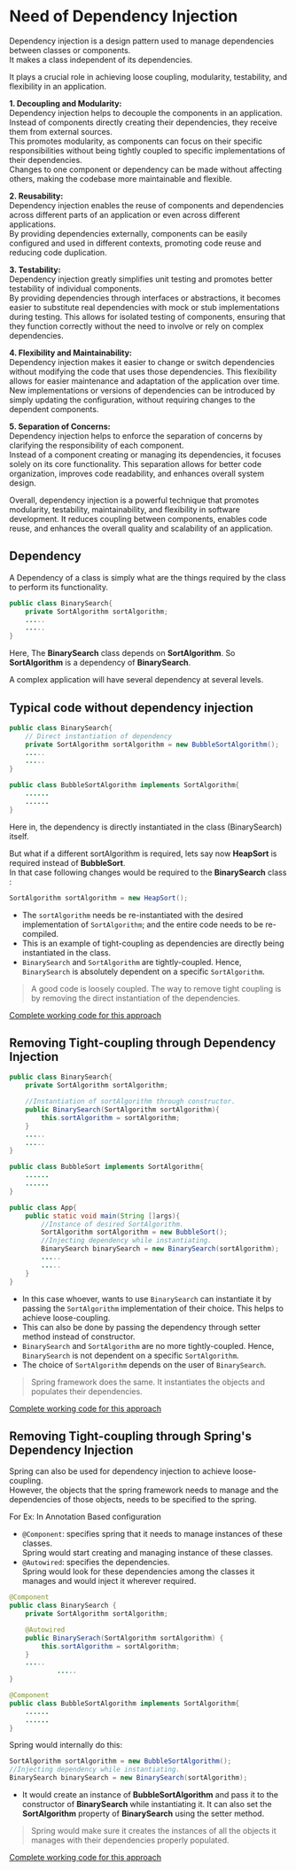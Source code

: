 # Need of Dependency Injection

Dependency injection is a design pattern used to manage dependencies between classes or components.<br>
It makes a class independent of its dependencies.

It plays a crucial role in achieving loose coupling, modularity, testability, and flexibility in an application. 

**1. Decoupling and Modularity:** <br>
Dependency injection helps to decouple the components in an application.
Instead of components directly creating their dependencies, they receive them from external sources.<br> 
This promotes modularity, as components can focus on their specific responsibilities without being tightly coupled to specific implementations of their dependencies.<br> 
Changes to one component or dependency can be made without affecting others, making the codebase more maintainable and flexible.

**2. Reusability:** <br>
Dependency injection enables the reuse of components and dependencies across different parts of an application or even across different applications.<br>
By providing dependencies externally, components can be easily configured and used in different contexts, promoting code reuse and reducing code duplication.

**3. Testability:** <br>
Dependency injection greatly simplifies unit testing and promotes better testability of individual components. <br>
By providing dependencies through interfaces or abstractions, it becomes easier to substitute real dependencies with mock or stub implementations during testing. 
This allows for isolated testing of components, ensuring that they function correctly without the need to involve or rely on complex dependencies.

**4. Flexibility and Maintainability:** <br>
Dependency injection makes it easier to change or switch dependencies without modifying the code that uses those dependencies. 
This flexibility allows for easier maintenance and adaptation of the application over time. <br>
New implementations or versions of dependencies can be introduced by simply updating the configuration, without requiring changes to the dependent components.

**5. Separation of Concerns:** <br>
Dependency injection helps to enforce the separation of concerns by clarifying the responsibility of each component.<br> 
Instead of a component creating or managing its dependencies, it focuses solely on its core functionality. 
This separation allows for better code organization, improves code readability, and enhances overall system design.

Overall, dependency injection is a powerful technique that promotes modularity, testability, maintainability, and flexibility in software development.
It reduces coupling between components, enables code reuse, and enhances the overall quality and scalability of an application.

## Dependency

A Dependency of a class is simply what are the things required by the class to perform its functionality.

```java
public class BinarySearch{
    private SortAlgorithm sortAlgorithm;
    .....
    .....
}
```

Here, The **BinarySearch** class depends on **SortAlgorithm**. So **SortAlgorithm** is a dependency of **BinarySearch**.

A complex application will have several dependency at several levels.

## Typical code without dependency injection 

```java
public class BinarySearch{
    // Direct instantiation of dependency
    private SortAlgorithm sortAlgorithm = new BubbleSortAlgorithm();
    .....
    .....
}
```

```java
public class BubbleSortAlgorithm implements SortAlgorithm{
    ......
    ......
}
```

Here in, the dependency is directly instantiated in the class (BinarySearch) itself.

But what if a different sortAlgorithm is required, lets say now **HeapSort** is required instead of **BubbleSort**. <br>
In that case following changes would be required to the **BinarySearch** class :
```java
SortAlgorithm sortAlgorithm = new HeapSort();
```
- The `sortAlgorithm` needs be re-instantiated with the desired implementation of `SortAlgorithm`; and the entire code needs to be re-compiled.
- This is an example of tight-coupling as dependencies are directly being instantiated in the class.
- `BinarySearch` and `SortAlgorithm` are tightly-coupled. Hence, `BinarySearch` is absolutely dependent on a specific `SortAlgorithm`.

>A good code is loosely coupled. The way to remove tight coupling is by removing the direct instantiation of the dependencies.

[Complete working code for this approach](./without_dependency_injection)

## Removing Tight-coupling through Dependency Injection

```java
public class BinarySearch{
    private SortAlgorithm sortAlgorithm;

    //Instantiation of sortAlgorithm through constructor.
    public BinarySearch(SortAlgorithm sortAlgorithm){
        this.sortAlgorithm = sortAlgorithm;
    }
    .....
    .....
}
```
```java
public class BubbleSort implements SortAlgorithm{
    ......
    ......
}

```

```java 
public class App{
    public static void main(String []args){
        //Instance of desired SortAlgorithm.
        SortAlgorithm sortAlgorithm = new BubbleSort();
        //Injecting dependency while instantiating.
        BinarySearch binarySearch = new BinarySearch(sortAlgorithm);
        .....
        .....
    }
}
```

- In this case whoever, wants to use `BinarySearch` can instantiate it by passing the `SortAlgorithm` implementation of their choice.
This helps to achieve loose-coupling.
- This can also be done by passing the dependency through setter method instead of constructor.
- `BinarySearch` and `SortAlgorithm` are no more tightly-coupled. Hence, `BinarySearch` is not dependent on a specific `SortAlgorithm`.
- The choice of `SortAlgorithm` depends on the user of `BinarySearch`.

>Spring framework does the same. It instantiates the objects and populates their dependencies.

[Complete working code for this approach](./dependency_injection)

## Removing Tight-coupling through Spring's Dependency Injection

Spring can also be used for dependency injection to achieve loose-coupling.<br>
However, the objects that the spring framework needs to manage and the dependencies of those objects, needs to be specified to the spring.

For Ex: In Annotation Based configuration
- `@Component`: specifies spring that it needs to manage instances of these classes.<br>
    Spring would start creating and managing instance of these classes.
- `@Autowired`: specifies the dependencies.<br>
    Spring would look for these dependencies among the classes it manages and would inject it wherever required.

```java
@Component
public class BinarySearch {
    private SortAlgorithm sortAlgorithm;

    @Autowired
    public BinarySerach(SortAlgorithm sortAlgorithm) {
        this.sortAlgorithm = sortAlgorithm;
    }
    .....
            .....
}
```
```java
@Component
public class BubbleSortAlgorithm implements SortAlgorithm{
    ......
    ......
}

```

Spring would internally do this:
```java 
SortAlgorithm sortAlgorithm = new BubbleSortAlgorithm();
//Injecting dependency while instantiating.
BinarySearch binarySearch = new BinarySearch(sortAlgorithm);
```
- It would create an instance of **BubbleSortAlgorithm** and pass it to the constructor of **BinarySearch** while instantiating it.
  It can also set the **SortAlgorithm** property of **BinarySearch** using the setter method.

>Spring would make sure it creates the instances of all the objects it manages with their dependencies properly populated.

[Complete working code for this approach](./dependency_injection_with_spring)